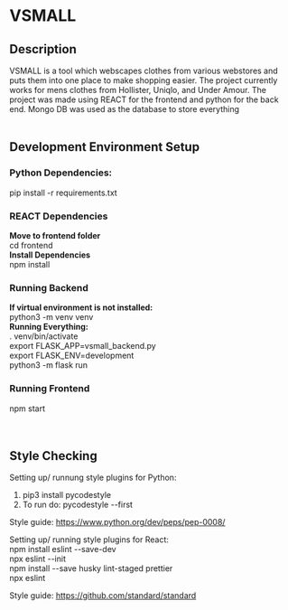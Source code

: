 # VSMALL


## Description<br>
VSMALL is a tool which webscapes clothes from various webstores and puts them into one place to make shopping easier.
The project currently works for mens clothes from Hollister, Uniqlo, and Under Amour.
The project was made using REACT for the frontend and python for the back end. Mongo DB was used as the database to store everything<br><br>

## Development Environment Setup <br>
### Python Dependencies: <br>
pip install -r requirements.txt <br>
### REACT Dependencies <br>
**Move to frontend folder**<br>
cd frontend <br>
**Install Dependencies** <Br>
npm install <br>
### Running Backend <br>
**If virtual environment is not installed:** <br>
python3 -m venv venv <br> 
**Running Everything:** <br>
. venv/bin/activate <br>
export FLASK_APP=vsmall_backend.py <br>
export FLASK_ENV=development<br>
python3 -m flask run <br>
### Running Frontend <br>
npm start <br> <br> <br>

## Style Checking <br>
Setting up/ runnung style plugins for Python:
1. pip3 install pycodestyle
2. To run do: pycodestyle --first <fileName> 

Style guide: https://www.python.org/dev/peps/pep-0008/ <br>

Setting up/ running style plugins for React:<br>
npm install eslint --save-dev <br>
npx eslint --init <br>
npm install --save husky lint-staged prettier <br>
npx eslint <your file> <br>

Style guide: https://github.com/standard/standard
